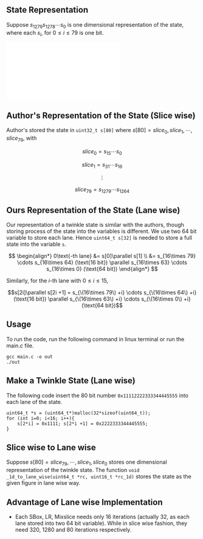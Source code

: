 
## State Representation
Suppose $s_{1279} s_{1278} \cdots s_0$ is one dimensional representation of the state, where each $s_i$, for $0 \leq i \leq 79$ is one bit.

![twinkle state](state.pdf)

## Author's Representation of the State (Slice wise)
Author's stored the state in `uint32_t s[80]` where $s[80] = {slice_0, slice_1, \cdots, slice_{79}}$,
with

$$slice_0 = s_{15} \cdots s_{0}$$

$$slice_1 = s_{31} \cdots s_{16}$$

$$\vdots$$

$$slice_{79} = s_{1279} \cdots s_{1264}$$

## Ours Representation of the State (Lane wise)
Our representation of a twinkle state is similar with the authors, though storing process of the
state into the variables is different. We use two 64 bit variable to store each lane. Hence
`uint64_t s[32]` is needed to store a full state into the variable `s`.

$$
\begin{align*}
    0\text{-th lane} &= s[0]\parallel s[1] \\
    &= s_{16\times 79} \cdots s_{16\times 64} (\text{16 bit}) \parallel s_{16\times 63} \cdots s_{16\times 0} (\text{64 bit})
\end{align*}
$$

Similarly, for the $i$-th lane with $0 \leq i \leq 15$, 

$$s[2i]\parallel s[2i +1] = s_{\(16\times 79\) +i} \cdots s_{\(16\times 64\) +i} (\text{16 bit}) \parallel s_{\(16\times 63\) +i} \cdots s_{\(16\times 0\) +i} (\text{64 bit})$$

## Usage
To run the code, run the following command in linux terminal or run the main.c file.

```
gcc main.c -o out
./out
```

## Make a Twinkle State (Lane wise)
The following code insert the 80 bit number `0x11112222333344445555` into each lane of the state.

```
uint64_t *s = (uint64_t*)malloc(32*sizeof(uint64_t));                                           
for (int i=0; i<16; i++){                                                                       
    s[2*i] = 0x1111; s[2*i +1] = 0x2222333344445555;                                            
}                                                                                               
```

## Slice wise to Lane wise
Suppose $s[80] = {slice_{79}, \cdots, slice_1, slice_0}$ stores one dimensional representation of
the twinkle state. The function `void _1d_to_lane_wise(uint64_t *rc, uint16_t *rc_1d)` stores the
state as the given figure in lane wise way.

## Advantage of Lane wise Implementation
- Each SBox, LR, Mixslice needs only 16 iterations (actually 32, as each lane stored into two 64 bit
  variable). While in slice wise fashion, they need 320, 1280 and 80 iterations respectively. 
